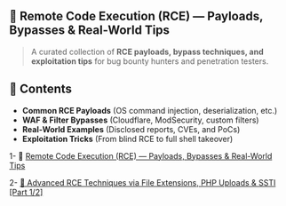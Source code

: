 ## 🚀 Remote Code Execution (RCE) — Payloads, Bypasses & Real-World Tips

> A curated collection of **RCE payloads, bypass techniques, and exploitation tips** for bug bounty hunters and penetration testers.  

## 📌 Contents  
- **Common RCE Payloads** (OS command injection, deserialization, etc.)  
- **WAF & Filter Bypasses** (Cloudflare, ModSecurity, custom filters)  
- **Real-World Examples** (Disclosed reports, CVEs, and PoCs)  
- **Exploitation Tricks** (From blind RCE to full shell takeover)  

1- 🚨 [Remote Code Execution (RCE) — Payloads, Bypasses & Real-World Tips](https://github.com/cybersecplayground/bugbounty-Tips-and-Tricks/blob/main/RCE/Remote%20Code%20Execution%20(RCE)%20%E2%80%94%20Payloads%2C%20Bypasses%20%26%20Real-World%20Tips.md)

2- [🚨 Advanced RCE Techniques via File Extensions, PHP Uploads & SSTI [Part 1/2]](https://github.com/cybersecplayground/bugbounty-Tips-and-Tricks/blob/main/RCE/advanced_rce_part1.md)

